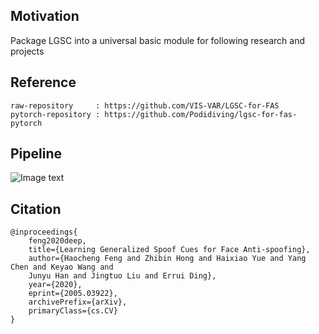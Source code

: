 ## Motivation
Package LGSC into a universal basic module for following research and projects

## Reference
```
raw-repository     : https://github.com/VIS-VAR/LGSC-for-FAS
pytorch-repository : https://github.com/Podidiving/lgsc-for-fas-pytorch
```

## Pipeline
![Image text](https://github.com/Ontheway361/antispoof-single-image/blob/master/pipeline/pipeline_lgsc.png)

## Citation
```
@inproceedings{
    feng2020deep,
    title={Learning Generalized Spoof Cues for Face Anti-spoofing},
    author={Haocheng Feng and Zhibin Hong and Haixiao Yue and Yang Chen and Keyao Wang and
    Junyu Han and Jingtuo Liu and Errui Ding},
    year={2020},
    eprint={2005.03922},
    archivePrefix={arXiv},
    primaryClass={cs.CV}
}
```
